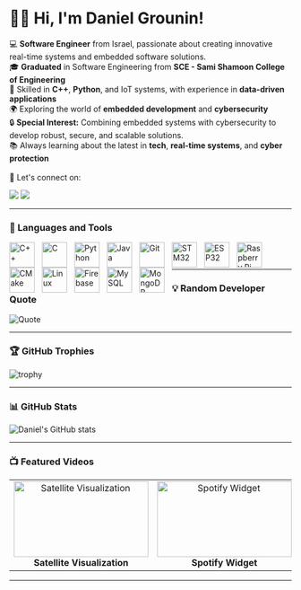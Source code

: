 # 👨‍💻 Hi, I'm Daniel Grounin!

💻 **Software Engineer** from Israel, passionate about creating innovative real-time systems and embedded software solutions.  
🎓 **Graduated** in Software Engineering from **SCE - Sami Shamoon College of Engineering**  
🔧 Skilled in **C++**, **Python**, and IoT systems, with experience in **data-driven applications**  
🌍 Exploring the world of **embedded development** and **cybersecurity**  
🔒 **Special Interest:** Combining embedded systems with cybersecurity to develop robust, secure, and scalable solutions.  
📚 Always learning about the latest in **tech**, **real-time systems**, and **cyber protection**  
<br>
💬 Let's connect on:
<p align="left">
   <a href="mailto:dani.grunin@gmail.com"><img src="https://img.shields.io/badge/Email-dani.grunin@gmail.com-red?style=for-the-badge&logo=gmail&logoColor=white"/></a>
   <a href="https://www.linkedin.com/in/danielgru"><img src="https://img.shields.io/badge/LinkedIn-Connect-blue?style=for-the-badge&logo=linkedin&logoColor=white"/></a>
</p>


---

### 🧰 Languages and Tools

<img align="left" alt="C++" width="45px" style="padding-right:10px;" src="https://upload.wikimedia.org/wikipedia/commons/3/32/C%2B%2B_logo.png"/>
<img align="left" alt="C" width="45px" style="padding-right:10px;" src="https://upload.wikimedia.org/wikipedia/commons/1/19/C_Logo.png"/>
<img align="left" alt="Python" width="45px" style="padding-right:10px;" src="https://upload.wikimedia.org/wikipedia/commons/thumb/1/1f/Python_logo_01.svg/2048px-Python_logo_01.svg.png"/>
<img align="left" alt="Java" width="45px" style="padding-right:10px;" src="https://cdn-icons-png.flaticon.com/512/226/226777.png"/>

<img align="left" alt="Git" width="45px" style="padding-right:10px;" src="https://static-00.iconduck.com/assets.00/git-icon-2048x2048-juzdf1l5.png"/>
<img align="left" alt="STM32" width="45px" style="padding-right:10px;" src="https://www.itvoice.in/wp-content/uploads/2013/07/STMicroelectronics-Allows-Mobile-Devices-to-Stream-Full-HD-Video-to-TVs-2.jpg?w=640"/>
<img align="left" alt="ESP32" width="45px" style="padding-right:10px;" src="https://w7.pngwing.com/pngs/369/534/png-transparent-espressif-systems-hd-logo.png"/>
<img align="left" alt="Raspberry Pi" width="45px" style="padding-right:10px;" src="https://cdn.jsdelivr.net/gh/devicons/devicon/icons/raspberrypi/raspberrypi-original.svg"/>
<img align="left" alt="CMake" width="45px" style="padding-right:10px;" src="https://upload.wikimedia.org/wikipedia/commons/thumb/1/13/Cmake.svg/1200px-Cmake.svg.png"/>

<img align="left" alt="Linux" width="45px" style="padding-right:10px;" src="https://cdn.jsdelivr.net/gh/devicons/devicon/icons/linux/linux-original.svg"/>
<img align="left" alt="Firebase" width="45px" style="padding-right:10px;" src="https://cdn.jsdelivr.net/gh/devicons/devicon/icons/firebase/firebase-plain.svg"/>
<img align="left" alt="MySQL" width="45px" style="padding-right:10px;" src="https://brandslogos.com/wp-content/uploads/thumbs/mysql-logo-vector-1.svg"/>
<img align="left" alt="MongoDB" width="45px" style="padding-right:10px;" src="https://img.icons8.com/?size=512&id=74402&format=png"/>

<br /><br />  <!-- Add this line break to push the next content down -->


---

### 💡 Random Developer Quote
![Quote](https://zenquotes.io/api/random)


---

### 🏆 GitHub Trophies
![trophy](https://github-profile-trophy.vercel.app/?username=Daniel-Grounin&theme=tokyonight)

---

### 📊 GitHub Stats
![Daniel's GitHub stats](https://github-readme-stats.vercel.app/api?username=Daniel-Grounin&show_icons=true&theme=tokyonight)

---
### 📺 Featured Videos

<table>
  <tr>
    <td align="center">
      <a href="https://youtu.be/qDQ7yQsSQH8?si=3YAXVyFDAneIQqq4" target="_blank">
        <img src="https://img.youtube.com/vi/qDQ7yQsSQH8/0.jpg" alt="Satellite Visualization" width="240" height="135">
      </a>
      <br>
      <b>Satellite Visualization</b>
    </td>
    <td align="center">
      <a href="https://youtu.be/LXfLGuXEXNU?si=hPwuCNg89Ru0N0H6" target="_blank">
        <img src="https://img.youtube.com/vi/LXfLGuXEXNU/0.jpg" alt="Spotify Widget" width="240" height="135">
      </a>
      <br>
      <b>Spotify Widget</b>
    </td>
    <td align="center">
      <a href="https://youtu.be/nKfgezC9OUU" target="_blank">
        <img src="https://img.youtube.com/vi/nKfgezC9OUU/0.jpg" alt="Drone Surveillance System" width="240" height="135">
      </a>
      <br>
      <b>Drone Surveillance System</b>
    </td>
  </tr>
</table>


---
